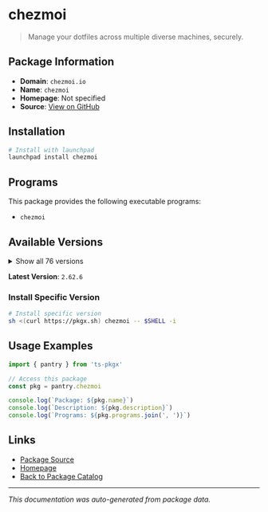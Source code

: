 # chezmoi

> Manage your dotfiles across multiple diverse machines, securely.

## Package Information

- **Domain**: `chezmoi.io`
- **Name**: `chezmoi`
- **Homepage**: Not specified
- **Source**: [View on GitHub](https://github.com/pkgxdev/pantry/tree/main/projects/chezmoi.io/package.yml)

## Installation

```bash
# Install with launchpad
launchpad install chezmoi
```

## Programs

This package provides the following executable programs:

- `chezmoi`

## Available Versions

<details>
<summary>Show all 76 versions</summary>

- `2.62.6`, `2.62.5`, `2.62.4`, `2.62.3`, `2.62.2`
- `2.62.1`, `2.62.0`, `2.61.0`, `2.60.1`, `2.60.0`
- `2.59.1`, `2.59.0`, `2.58.0`, `2.57.0`, `2.56.0`
- `2.55.0`, `2.54.0`, `2.53.1`, `2.53.0`, `2.52.4`
- `2.52.3`, `2.52.2`, `2.52.1`, `2.52.0`, `2.51.0`
- `2.50.0`, `2.49.1`, `2.49.0`, `2.48.2`, `2.48.1`
- `2.48.0`, `2.47.4`, `2.47.3`, `2.47.2`, `2.47.1`
- `2.47.0`, `2.46.1`, `2.46.0`, `2.45.0`, `2.44.0`
- `2.43.0`, `2.42.3`, `2.42.2`, `2.42.1`, `2.42.0`
- `2.41.0`, `2.40.4`, `2.40.3`, `2.40.2`, `2.40.1`
- `2.40.0`, `2.39.1`, `2.39.0`, `2.36.1`, `2.36.0`
- `2.35.2`, `2.35.1`, `2.35.0`, `2.34.3`, `2.34.2`
- `2.34.1`, `2.34.0`, `2.33.6`, `2.33.5`, `2.33.4`
- `2.33.3`, `2.33.2`, `2.33.1`, `2.33.0`, `2.32.0`
- `2.31.1`, `2.31.0`, `2.30.1`, `2.30.0`, `2.29.4`
- `2.29.3`

</details>

**Latest Version**: `2.62.6`

### Install Specific Version

```bash
# Install specific version
sh <(curl https://pkgx.sh) chezmoi -- $SHELL -i
```

## Usage Examples

```typescript
import { pantry } from 'ts-pkgx'

// Access this package
const pkg = pantry.chezmoi

console.log(`Package: ${pkg.name}`)
console.log(`Description: ${pkg.description}`)
console.log(`Programs: ${pkg.programs.join(', ')}`)
```

## Links

- [Package Source](https://github.com/pkgxdev/pantry/tree/main/projects/chezmoi.io/package.yml)
- [Homepage](#)
- [Back to Package Catalog](../package-catalog.md)

---

*This documentation was auto-generated from package data.*

